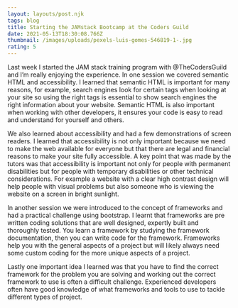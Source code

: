 ```yaml
---
layout: layouts/post.njk
tags: blog
title: Starting the JAMstack Bootcamp at the Coders Guild
date: 2021-05-13T18:30:08.766Z
thumbnail: /images/uploads/pexels-luis-gomes-546819-1-.jpg
rating: 5
---
```

Last week I started the JAM stack training program with @TheCodersGuild and I’m really enjoying the experience. In one session we covered semantic HTML and accessibility. I learned that semantic HTML is important for many reasons, for example, search engines look for certain tags when looking at your site so using the right tags is essential to show search engines the right information about your website. Semantic HTML is also important when working with other developers, it ensures your code is easy to read and understand for yourself and others.



We also learned about accessibility and had a few demonstrations of screen readers. I learned that accessibility is not only important because we need to make the web available for everyone but that there are legal and financial reasons to make your site fully accessible. A key point that was made by the tutors was that accessibility is important not only for people with permanent disabilities but for people with temporary disabilities or other technical considerations. For example a website with a clear high contrast design will help people with visual problems but also someone who is viewing the website on a screen in bright sunlight.



In another session we were introduced to the concept of frameworks and had a practical challenge using bootstrap. I learnt that frameworks are pre written coding solutions that are well designed, expertly built and thoroughly tested. You learn a framework by studying the framework documentation, then you can write code for the framework. Frameworks help you with the general aspects of a project but will likely always need some custom coding for the more unique aspects of a project.

Lastly one important idea I learned was that you have to find the correct framework for the problem you are solving and working out the correct framework to use is often a difficult challenge. Experienced developers often have good knowledge of what frameworks and tools to use to tackle different types of project.
